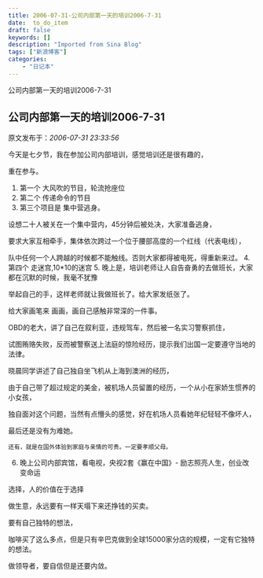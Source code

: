 ```yaml
---
title: 2006-07-31-公司内部第一天的培训2006-7-31
date:  to_do_item
draft: false
keywords: []
description: "Imported from Sina Blog"
tags: ["新浪博客"]
categories: 
    - "日记本"
---
```

公司内部第一天的培训2006-7-31
## 公司内部第一天的培训2006-7-31

 原文发布于：*2006-07-31 23:33:56*

  今天是七夕节，我在参加公司内部培训，感觉培训还是很有趣的，

重在参与。 

1. 第一个 大风吹的节目，轮流抢座位
2. 第二个 传递命令的节目
3. 第三个项目是  集中营逃身。

  设想二十人被关在一个集中营内，45分钟后被处决，大家准备逃身，

  要求大家互相牵手，集体依次跨过一个位于腰部高度的一个红线（代表电线），

  队中任何一个人跨越的时候都不能触线。否则大家都得被电死，得重新来过。
4. 第四个 走迷宫,10*10的迷宫
5. 晚上是，培训老师让人自告奋勇的去做班长，大家都在沉默的时候，我毫不犹豫

举起自己的手，这样老师就让我做班长了。给大家发纸张了。

给大家画笔来 画画，画自己感触非常深的一件事。

 OBD的老大，讲了自己在叙利亚，违规驾车，然后被一名实习警察抓住，

 试图贿赂失败，反而被警察送上法庭的惊险经历，提示我们出国一定要遵守当地的法律。

 

 晓晨同学讲述了自己独自坐飞机从上海到澳洲的经历，

 由于自己带了超过规定的美金，被机场人员留置的经历，一个从小在家娇生惯养的小女孩，

 独自面对这个问题，当然有点懵头的感觉，好在机场人员看她年纪轻轻不像坏人，

 最后还是没有为难她。

    还有，就是在国外体验到家庭与亲情的可贵。一定要孝顺父母。

   
6. 晚上公司内部宾馆，看电视，央视2套《赢在中国》- 励志照亮人生，创业改变命运

选择，人的价值在于选择

做生意，永远要有一样天塌下来还挣钱的买卖。

要有自己独特的想法，

  咖啡买了这么多点，但是只有辛巴克做到全球15000家分店的规模，一定有它独特的想法。

 做领导者，要自信但是还要内敛。


